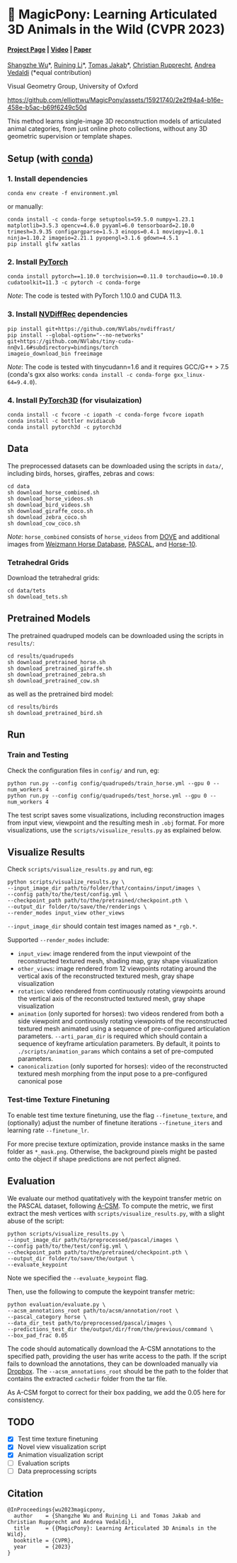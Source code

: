# 🎠 MagicPony: Learning Articulated 3D Animals in the Wild (CVPR 2023)
#### [Project Page](https://3dmagicpony.github.io/) | [Video](https://youtu.be/KoLzpESstLk) | [Paper](https://arxiv.org/abs/2211.12497)


[Shangzhe Wu](https://elliottwu.com/)\*, [Ruining Li](https://ruiningli.com/)\*, [Tomas Jakab](https://www.robots.ox.ac.uk/~tomj)\*, [Christian Rupprecht](https://chrirupp.github.io/), [Andrea Vedaldi](https://www.robots.ox.ac.uk/~vedaldi) (*equal contribution)

Visual Geometry Group, University of Oxford


https://github.com/elliottwu/MagicPony/assets/15921740/2e2f94a4-b16e-458e-b5ac-b69f6249c50d


This method learns single-image 3D reconstruction models of articulated animal categories, from just online photo collections, without any 3D geometric supervision or template shapes. 

## Setup (with [conda](https://docs.conda.io/en/latest/))

### 1. Install dependencies
```
conda env create -f environment.yml
```
or manually:
```
conda install -c conda-forge setuptools=59.5.0 numpy=1.23.1 matplotlib=3.5.3 opencv=4.6.0 pyyaml=6.0 tensorboard=2.10.0 trimesh=3.9.35 configargparse=1.5.3 einops=0.4.1 moviepy=1.0.1 ninja=1.10.2 imageio=2.21.1 pyopengl=3.1.6 gdown=4.5.1
pip install glfw xatlas
```

### 2. Install [PyTorch](https://pytorch.org/)
```
conda install pytorch==1.10.0 torchvision==0.11.0 torchaudio==0.10.0 cudatoolkit=11.3 -c pytorch -c conda-forge
```
*Note*: The code is tested with PyTorch 1.10.0 and CUDA 11.3.

### 3. Install [NVDiffRec](https://github.com/NVlabs/nvdiffrec) dependencies
```
pip install git+https://github.com/NVlabs/nvdiffrast/
pip install --global-option="--no-networks" git+https://github.com/NVlabs/tiny-cuda-nn@v1.6#subdirectory=bindings/torch
imageio_download_bin freeimage
```
*Note*: The code is tested with tinycudann=1.6 and it requires GCC/G++ > 7.5 (conda's gxx also works: `conda install -c conda-forge gxx_linux-64=9.4.0`).

### 4. Install [PyTorch3D](https://github.com/facebookresearch/pytorch3d/blob/main/INSTALL.md) (for visulaization)
```
conda install -c fvcore -c iopath -c conda-forge fvcore iopath
conda install -c bottler nvidiacub
conda install pytorch3d -c pytorch3d
```

## Data
The preprocessed datasets can be downloaded using the scripts in `data/`, including birds, horses, giraffes, zebras and cows:
```
cd data
sh download_horse_combined.sh
sh download_horse_videos.sh
sh download_bird_videos.sh
sh download_giraffe_coco.sh
sh download_zebra_coco.sh
sh download_cow_coco.sh
```
*Note*: `horse_combined` consists of `horse_videos` from [DOVE](https://dove3d.github.io/) and additional images from [Weizmann Horse Database](https://www.kaggle.com/datasets/ztaihong/weizmann-horse-database), [PASCAL](http://host.robots.ox.ac.uk/pascal/VOC/), and [Horse-10](http://www.mackenziemathislab.org/horse10).

### Tetrahedral Grids
Download the tetrahedral grids:
```
cd data/tets
sh download_tets.sh
```

## Pretrained Models
The pretrained quadruped models can be downloaded using the scripts in `results/`:
```
cd results/quadrupeds
sh download_pretrained_horse.sh
sh download_pretrained_giraffe.sh
sh download_pretrained_zebra.sh
sh download_pretrained_cow.sh
```
as well as the pretrained bird model:
```
cd results/birds
sh download_pretrained_bird.sh
```

## Run
### Train and Testing
Check the configuration files in `config/` and run, eg:
```
python run.py --config config/quadrupeds/train_horse.yml --gpu 0 --num_workers 4
python run.py --config config/quadrupeds/test_horse.yml --gpu 0 --num_workers 4
```
The test script saves some visualizations, including reconstruction images from input view, viewpoint and the resulting mesh in `.obj` format. For more visualizations, use the `scripts/visualize_results.py` as explained below.

## Visualize Results
Check `scripts/visualize_results.py` and run, eg:
```
python scripts/visualize_results.py \
--input_image_dir path/to/folder/that/contains/input/images \
--config path/to/the/test/config.yml \
--checkpoint_path path/to/the/pretrained/checkpoint.pth \
--output_dir folder/to/save/the/renderings \
--render_modes input_view other_views
```
`--input_image_dir` should contain test images named as `*_rgb.*`.

Supported `--render_modes` include:
- `input_view`: image rendered from the input viewpoint of the reconstructed textured mesh, shading map, gray shape visualization
- `other_views`: image rendered from 12 viewpoints rotating around the vertical axis of the reconstructed textured mesh, gray shape visualization
- `rotation`: video rendered from continuously rotating viewpoints around the vertical axis of the reconstructed textured mesh, gray shape visualization 
- `animation` (only suported for horses): two videos rendered from both a side viewpoint and continously rotating viewpoints of the reconstructed textured mesh animated using a sequence of pre-configured articulation parameters. `--arti_param_dir` is required which should contain a sequence of keyframe articulation parameters. By default, it points to `./scripts/animation_params` which contains a set of pre-computed parameters.
- `canonicalization` (only suported for horses): video of the reconstructed textured mesh morphing from the input pose to a pre-configured canonical pose


### Test-time Texture Finetuning
To enable test time texture finetuning, use the flag `--finetune_texture`, and (optionally) adjust the number of finetune iterations `--finetune_iters` and learning rate `--finetune_lr`.

For more precise texture optimization, provide instance masks in the same folder as `*_mask.png`. Otherwise, the background pixels might be pasted onto the object if shape predictions are not perfect aligned.


## Evaluation
We evaluate our method quatitatively with the keypoint transfer metric on the PASCAL dataset, following [A-CSM](https://arxiv.org/abs/2004.00614). To compute the metric, we first extract the mesh vertices with `scripts/visualize_results.py`, with a slight abuse of the script:
```
python scripts/visualize_results.py \
--input_image_dir path/to/preprocessed/pascal/images \
--config path/to/the/test/config.yml \
--checkpoint_path path/to/the/pretrained/checkpoint.pth \
--output_dir folder/to/save/the/output \
--evaluate_keypoint
```
Note we specified the `--evaluate_keypoint` flag.

Then, use the following to compute the keypoint transfer metric:
```
python evaluation/evaluate.py \
--acsm_annotations_root path/to/acsm/annotation/root \
--pascal_category horse \
--data_dir_test path/to/preprocessed/pascal/images \
--predictions_test_dir the/output/dir/from/the/previous/command \
--box_pad_frac 0.05
```
The code should automatically download the A-CSM annotations to the specified path, providing the user has write access to the path. If the script fails to download 
the annotations, they can be downloaded manually via [Dropbox](https://www.dropbox.com/s/3tj037gnk4gz11t/cachedir.tar?dl=1). The `--acsm_annotations_root` should be the path to the
folder that contains the extracted `cachedir` folder from the tar file.

As A-CSM forgot to correct for their box padding, we add the 0.05 here for consistency.

## TODO
- [x] Test time texture finetuning
- [x] Novel view visualization script
- [x] Animation visualization script
- [ ] Evaluation scripts
- [ ] Data preprocessing scripts

## Citation
```
@InProceedings{wu2023magicpony,
  author    = {Shangzhe Wu and Ruining Li and Tomas Jakab and Christian Rupprecht and Andrea Vedaldi},
  title     = {{MagicPony}: Learning Articulated 3D Animals in the Wild},
  booktitle = {CVPR},
  year      = {2023}
}
```
